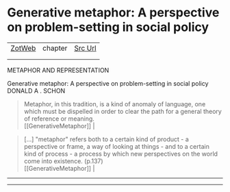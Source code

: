 
# Generative metaphor: A perspective on problem-setting in social policy
|       |       |       |
|  ---  |  ---  |  ---  |
|   [ZotWeb](http://zotero.org/users/180474/items/JSN8JP43)    | chapter      | [Src Url](https://www.cambridge.org/core/product/identifier/CBO9781139173865A018/type/book_part)      |
|       |       |       |
|       |       |       |

METAPHOR AND REPRESENTATION



Generative metaphor: A perspective on problem-setting in social policy DONALD A . SCHON



>Metaphor, in this tradition, is a kind of anomaly of language, one which must be dispelled in order to clear the path for a general theory of reference or meaning.  
  [[GenerativeMetaphor]] | 



> [...] "metaphor" refers both to a certain kind of product - a perspective or frame, a way of looking at things - and to a certain kind of process - a process by which new perspectives on the world come into existence. (p.137)  
  [[GenerativeMetaphor]] | 






----

----

